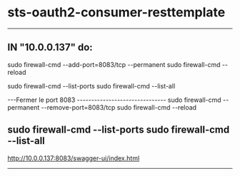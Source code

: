 # sts-oauth2-consumer-resttemplate
-----------------------------------------------------
IN "10.0.0.137" do:
-----------------------------------------------------
sudo firewall-cmd --add-port=8083/tcp --permanent
sudo firewall-cmd --reload

sudo firewall-cmd --list-ports
sudo firewall-cmd --list-all

---Fermer le port 8083 -------------------------------
sudo firewall-cmd --permanent --remove-port=8083/tcp
sudo firewall-cmd --reload

sudo firewall-cmd --list-ports
sudo firewall-cmd --list-all
-----------------------------------------------------
http://10.0.0.137:8083/swagger-ui/index.html

-----------------------------------------------------